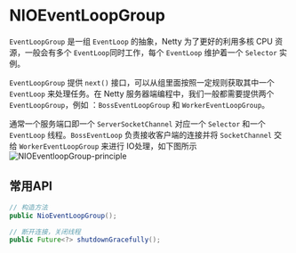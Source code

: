 # NIOEventLoopGroup
`EventLoopGroup` 是一组 `EventLoop` 的抽象，Netty 为了更好的利用多核 CPU 资源，一般会有多个 `EventLoop`同时工作，每个 `EventLoop` 维护着一个 `Selector` 实例。

`EventLoopGroup` 提供 `next()` 接口，可以从组里面按照一定规则获取其中一个 `EventLoop` 来处理任务。在 Netty 服务器端编程中，我们一般都需要提供两个 `EventLoopGroup`，例如 ：`BossEventLoopGroup` 和 `WorkerEventLoopGroup`。

通常一个服务端口即一个 `ServerSocketChannel` 对应一个 `Selector` 和一个 `EventLoop` 线程。`BossEventLoop` 负责接收客户端的连接并将 `SocketChannel` 交给 `WorkerEventLoopGroup` 来进行 IO处理，如下图所示
![NIOEventloopGroup-principle](/assets/NIOEventloopGroup-principle.jpg)

## 常用API
```java
// 构造方法
public NioEventLoopGroup();

// 断开连接，关闭线程
public Future<?> shutdownGracefully();
```
